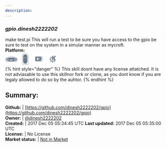 ```yaml
---
description: 
---
```


### _gpio.dinesh2222202_  
make test.pi
This will run a test to be sure you have access to the gpio be sure to test on the system in a simular manner as mycroft.  
**Platform:**  
 ![Mark I](../.gitbook/assets/mark-1-icon.png)  ![Mark II](../.gitbook/assets/mark-2-icon.png)  ![Picroft](../.gitbook/assets/picroft-icon.png)  ![plasmoid](../.gitbook/assets/kde.png)   
{% hint style="danger" %}
This skill dosnt have any license attatched. It is not adviasable to use this skillnor fork or clone, as you dont know if you are legaly allowed to do so by the auhtor.
{% endhint %}
  
## Summary:  
**Github:** | [https://github.com/dinesh2222202/gpio](https://github.com/dinesh2222202/gpio)  
**Owner:** | [@dinesh2222202](https://github.com/dinesh2222202)  
**Created:** | 2017 Dec 05 05:34:45 UTC  **Last updated:** 2017 Dec 05 05:35:00 UTC  
**License:** | No License  
**Market status:** | [Not in Market](https://market.mycroft.ai/skill/)  
